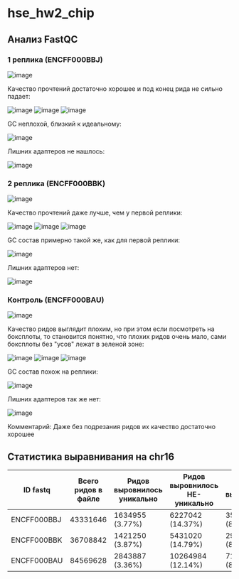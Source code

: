# hse_hw2_chip
## Анализ FastQC
### 1 реплика (ENCFF000BBJ)
![image](img/BBJ_fastqc_1.png)

Качество прочтений достаточно хорошее и под конец рида не сильно падает:

![image](img/BBJ_fastqc_2.png)
![image](img/BBJ_fastqc_3.png)
![image](img/BBJ_fastqc_4.png)

GC неплохой, близкий к идеальному:

![image](img/BBJ_fastqc_5.png)

Лишних адаптеров не нашлось:

![image](img/BBJ_fastqc_6.png)

### 2 реплика (ENCFF000BBK)
![image](img/BBK_fastqc_1.png)

Качество прочтений даже лучше, чем у первой реплики:

![image](img/BBK_fastqc_2.png)
![image](img/BBK_fastqc_3.png)
![image](img/BBK_fastqc_4.png)

GC состав примерно такой же, как для первой реплики:

![image](img/BBK_fastqc_5.png)

Лишних адаптеров нет:

![image](img/BBK_fastqc_6.png)

### Контроль (ENCFF000BAU)
![image](img/BAU_fastqc_1.png)

Качество ридов выглядит плохим, но при этом если посмотреть на боксплоты, то становится понятно, что плохих ридов очень мало, сами боксплоты без "усов" лежат в зеленой зоне:

![image](img/BAU_fastqc_2.png)
![image](img/BAU_fastqc_3.png)
![image](img/BAU_fastqc_4.png)

GC состав похож на реплики:

![image](img/BAU_fastqc_5.png)

Лишних адаптеров так же нет:

![image](img/BAU_fastqc_6.png)

Комментарий: Даже без подрезания ридов их качество достаточно хорошее


## Статистика выравнивания на chr16
|ID fastq | Всего ридов в файле	| Ридов выровнилось уникально	| Ридов выровнилось НЕ-уникально | Ридов не выровнилось|
|---|---|---|---|---|
|ENCFF000BBJ	| 43331646 |	1634955 (3.77%) |	6227042 (14.37%) |	35469649 (81.86%)|
|ENCFF000BBK	| 36708842 |	1421250 (3.87%) |	5431020 (14.79%) |	29856572 (81.33%)|
|ENCFF000BAU	| 84569628 |	2843887 (3.36%) |	10264984 (12.14%) |	71460757 (84.50%)|


